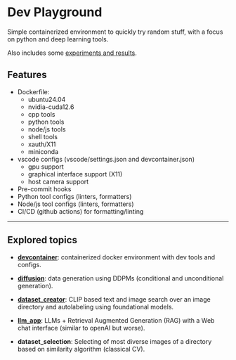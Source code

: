 # Dev Playground

Simple containerized environment to quickly try random stuff, with a focus on python and deep learning tools.

Also includes some [experiments and results](#explored-topics).

## Features

- Dockerfile:
  - ubuntu24.04
  - nvidia-cuda12.6
  - cpp tools
  - python tools
  - node/js tools
  - shell tools
  - xauth/X11
  - miniconda
- vscode configs (vscode/settings.json and devcontainer.json)
  - gpu support
  - graphical interface support (X11)
  - host camera support
- Pre-commit hooks
- Python tool configs (linters, formatters)
- Node/js tool configs (linters, formatters)
- CI/CD (github actions) for formatting/linting

---

## Explored topics

- **[devcontainer](.devcontainer/)**: containerized docker environment with dev tools and configs.

- **[diffusion](./diffusion/README.md)**: data generation using DDPMs (conditional and unconditional generation).

- **[dataset_creator](./dataset_creator/README.md)**: CLIP based text and image search over an image directory and autolabeling using foundational models.

- **[llm_app](./llm_app/README.md)**: LLMs + Retrieval Augmented Generation (RAG) with a Web chat interface (similar to openAI but worse).
 
- **dataset_selection**: Selecting of most diverse images of a directory based on similarity algorithm (classical CV).
